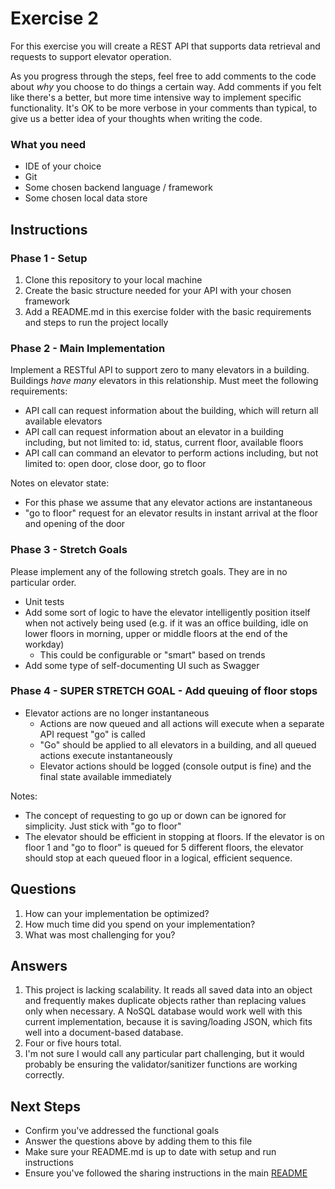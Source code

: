 # Exercise 2 #

For this exercise you will create a REST API that supports data retrieval and requests to support elevator operation.

As you progress through the steps, feel free to add comments to the code about *why* you choose to do things a certain way. Add comments if you felt like there's a better, but more time intensive way to implement specific functionality. It's OK to be more verbose in your comments than typical, to give us a better idea of your thoughts when writing the code.

### What you need ###

* IDE of your choice
* Git
* Some chosen backend language / framework
* Some chosen local data store

## Instructions ##

### Phase 1 - Setup ###

 1. Clone this repository to your local machine
 1. Create the basic structure needed for your API with your chosen framework
 1. Add a README.md in this exercise folder with the basic requirements and steps to run the project locally

### Phase 2 - Main Implementation ###

Implement a RESTful API to support zero to many elevators in a building. Buildings *have many* elevators in this relationship. Must meet the following requirements:

 * API call can request information about the building, which will return all available elevators
 * API call can request information about an elevator in a building including, but not limited to: id, status, current floor, available floors
 * API call can command an elevator to perform actions including, but not limited to: open door, close door, go to floor

 Notes on elevator state:
 - For this phase we assume that any elevator actions are instantaneous
 - "go to floor" request for an elevator results in instant arrival at the floor and opening of the door

### Phase 3 - Stretch Goals ###

Please implement any of the following stretch goals. They are in no particular order.

 * Unit tests
 * Add some sort of logic to have the elevator intelligently position itself when not actively being used (e.g. if it was an office building, idle on lower floors in morning, upper or middle floors at the end of the workday)
 	* This could be configurable or "smart" based on trends
 * Add some type of self-documenting UI such as Swagger

### Phase 4 - SUPER STRETCH GOAL - Add queuing of floor stops ###

* Elevator actions are no longer instantaneous
	* Actions are now queued and all actions will execute when a separate API request "go" is called
	* "Go" should be applied to all elevators in a building, and all queued actions execute instantaneously
	* Elevator actions should be logged (console output is fine) and the final state available immediately

Notes:
- The concept of requesting to go up or down can be ignored for simplicity. Just stick with "go to floor"
- The elevator should be efficient in stopping at floors. If the elevator is on floor 1 and "go to floor" is queued for 5 different floors, the elevator should stop at each queued floor in a logical, efficient sequence.

## Questions ##

 1. How can your implementation be optimized?
 2. How much time did you spend on your implementation?
 3. What was most challenging for you?

## Answers ##

 1. This project is lacking scalability. It reads all saved data into an object and frequently makes duplicate objects rather than replacing values only when necessary. A NoSQL database would work well with this current implementation, because it is saving/loading JSON, which fits well into a document-based database.
 2. Four or five hours total.
 3. I'm not sure I would call any particular part challenging, but it would probably be ensuring the validator/sanitizer functions are working correctly.

## Next Steps ##

* Confirm you've addressed the functional goals
* Answer the questions above by adding them to this file
* Make sure your README.md is up to date with setup and run instructions
* Ensure you've followed the sharing instructions in the main [README](../README.md)
